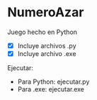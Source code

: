# NumeroAzar
Juego hecho en Python
- [x] Incluye archivos .py
- [x] Incluye archivo .exe

Ejecutar:
- Para Python: ejecutar.py
- Para .exe: ejecutar.exe
